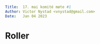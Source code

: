<!-- prettier-ignore-start -->
```yaml
Title:  17. mai komité møte #1
Author: Victor Nystad <vnystad@gmail.com>
Date:   Jan 04 2023
```
<!-- prettier-ignore-end -->

# Roller
